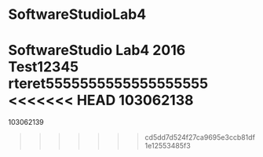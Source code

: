 # SoftwareStudioLab4
SoftwareStudio Lab4 2016
Test12345
rteret5555555555555555555
<<<<<<< HEAD
103062138
=======
103062139
>>>>>>> cd5dd7d524f27ca9695e3ccb81df1e12553485f3
